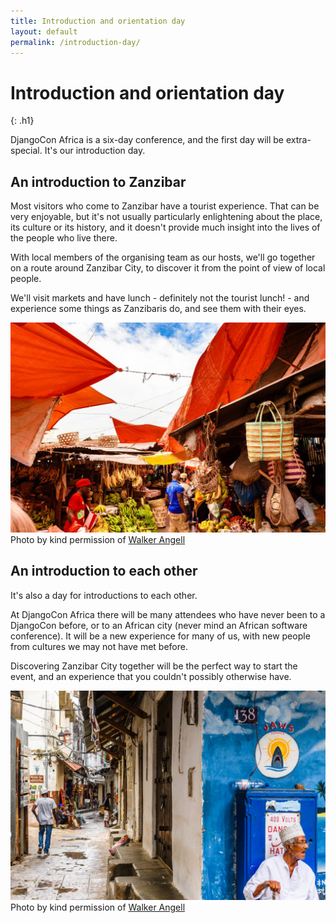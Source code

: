 ```yaml
---
title: Introduction and orientation day
layout: default
permalink: /introduction-day/
---
```


# Introduction and orientation day
{: .h1}

DjangoCon Africa is a six-day conference, and the first day will be extra-special. It's our introduction day.

## An introduction to Zanzibar

Most visitors who come to Zanzibar have a tourist experience. That can be very enjoyable, but it's not usually particularly enlightening about the place, its culture or its history, and it doesn't provide much insight into the lives of the people who live there.

With local members of the organising team as our hosts, we'll go together on a route around Zanzibar City, to discover it from the point of view of local people.

We'll visit markets and have lunch - definitely not the tourist lunch! - and experience some things as Zanzibaris do, and see them with their eyes.

<img class="post-img captioned" src="/static/img/site/market.jpg" alt="Market, Zanzibar" /><br>
<span class="caption">Photo by kind permission of <a href="https://walkandalie.com/">Walker Angell</a></span>

## An introduction to each other

It's also a day for introductions to each other.

At DjangoCon Africa there will be many attendees who have never been to a DjangoCon before, or to an African city (never mind an African software conference). It will be a new experience for many of us, with new people from cultures we may not have met before.

Discovering Zanzibar City together will be the perfect way to start the event, and an experience that you couldn't possibly otherwise have.

<img class="post-img captioned" src="/static/img/site/jaws-corner.jpg" alt="Jaws Corner, Zanzibar" /><br>
<span class="caption">Photo by kind permission of <a href="https://walkandalie.com/">Walker Angell</a></span>
